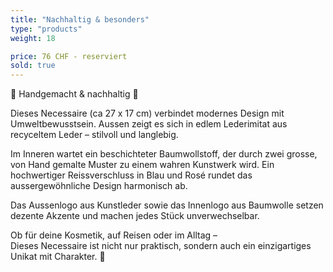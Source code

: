 ```yaml
---
title: "Nachhaltig & besonders"
type: "products"
weight: 18

price: 76 CHF - reserviert
sold: true
---
```


🌿 Handgemacht & nachhaltig 🌿

Dieses Necessaire (ca 27 x 17 cm) verbindet modernes Design mit Umweltbewusstsein. Aussen zeigt es sich in edlem Lederimitat aus recyceltem Leder – stilvoll und langlebig.

Im Inneren wartet ein beschichteter Baumwollstoff, der durch zwei grosse, von Hand gemalte Muster zu einem wahren Kunstwerk wird. Ein hochwertiger Reissverschluss in Blau und Rosé rundet das aussergewöhnliche Design harmonisch ab.

Das Aussenlogo aus Kunstleder sowie das Innenlogo aus Baumwolle setzen dezente Akzente und machen jedes Stück unverwechselbar.

Ob für deine Kosmetik, auf Reisen oder im Alltag –  
Dieses Necessaire ist nicht nur praktisch, sondern auch ein einzigartiges Unikat mit Charakter. 💙
